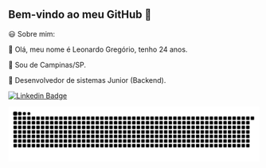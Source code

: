    ## Bem-vindo ao meu GitHub :rocket:

:smiley: Sobre mim:

:man:  Olá, meu nome é Leonardo Gregório, tenho 24 anos. 

:round_pushpin:  Sou de Campinas/SP.

:briefcase:  Desenvolvedor de sistemas Junior (Backend).


[![Linkedin Badge](https://img.shields.io/badge/-LinkedIn-blue?style=flat-square&logo=Linkedin&logoColor=white&link=https://www.linkedin.com/in/leonardo-greg%C3%B3rio-6b8568165/)](https://www.linkedin.com/in/leonardo-greg%C3%B3rio-6b8568165/)

![Snake animation](https://github.com/LeonardoGregoriocs/LeonardoGregoriocs/blob/output/github-contribution-grid-snake.svg)
